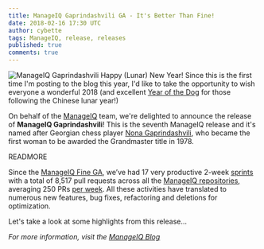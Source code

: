 ```yaml
---
title: ManageIQ Gaprindashvili GA - It's Better Than Fine!
date: 2018-02-16 17:30 UTC
author: cybette
tags: ManageIQ, release, releases
published: true
comments: true
---
```


![ManageIQ Gaprindashvili](blog/manageiq_gaprindashvili_release.png) Happy (Lunar) New Year! Since this is the first time I'm posting to the blog this year, I'd like to take the opportunity to wish everyone a wonderful 2018 (and excellent [Year of the Dog](https://chinesenewyear2018.com/) for those following the Chinese lunar year!)

On behalf of the [ManageIQ](http://manageiq.org/) team, we're delighted to announce the release of **ManageIQ Gaprindashvili**! This is the seventh ManageIQ release and it's named after Georgian chess player [Nona Gaprindashvili](https://en.wikipedia.org/wiki/Nona_Gaprindashvili), who became the first woman to be awarded the Grandmaster title in 1978.

READMORE

Since the [ManageIQ Fine GA](/blog/2017/05/manageiq-fine-ga-announcement/), we’ve had 17 very productive 2-week [sprints](https://www.youtube.com/watch?v=QgSq7_RGOOI&list=PLQAAGwo9CYO-SEH9SW7IEwDF6-IzlB_mx) with a total of 8,517 pull requests across all the [ManageIQ repositories](https://github.com/manageiq/), averaging 250 PRs [per week](http://manageiq.org/blog/tags/LWIMIQ/). All these activities have translated to numerous new features, bug fixes, refactoring and deletions for optimization.

Let's take a look at some highlights from this release...

*For more information, visit the [ManageIQ Blog](http://manageiq.org/blog/2018/01/manageiq-gaprindashvili-ga-announcement/)*
